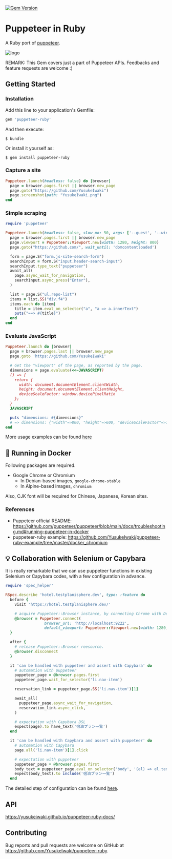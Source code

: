 [![Gem Version](https://badge.fury.io/rb/puppeteer-ruby.svg)](https://badge.fury.io/rb/puppeteer-ruby)

# Puppeteer in Ruby

A Ruby port of [puppeteer](https://pptr.dev/).

![logo](puppeteer-ruby.png)

REMARK: This Gem covers just a part of Puppeteer APIs. Feedbacks and feature requests are welcome :)

## Getting Started

### Installation

Add this line to your application's Gemfile:

```ruby
gem 'puppeteer-ruby'
```

And then execute:

    $ bundle

Or install it yourself as:

    $ gem install puppeteer-ruby

### Capture a site

```ruby
Puppeteer.launch(headless: false) do |browser|
  page = browser.pages.first || browser.new_page
  page.goto("https://github.com/YusukeIwaki")
  page.screenshot(path: "YusukeIwaki.png")
end
```

### Simple scraping

```ruby
require 'puppeteer'

Puppeteer.launch(headless: false, slow_mo: 50, args: ['--guest', '--window-size=1280,800']) do |browser|
  page = browser.pages.first || browser.new_page
  page.viewport = Puppeteer::Viewport.new(width: 1280, height: 800)
  page.goto("https://github.com/", wait_until: 'domcontentloaded')

  form = page.S("form.js-site-search-form")
  searchInput = form.S("input.header-search-input")
  searchInput.type_text("puppeteer")
  await_all(
    page.async_wait_for_navigation,
    searchInput.async_press("Enter"),
  )

  list = page.S("ul.repo-list")
  items = list.SS("div.f4")
  items.each do |item|
    title = item.eval_on_selector("a", "a => a.innerText")
    puts("==> #{title}")
  end
end
```

### Evaluate JavaScript

```ruby
Puppeteer.launch do |browser|
  page = browser.pages.last || browser.new_page
  page.goto 'https://github.com/YusukeIwaki'

  # Get the "viewport" of the page, as reported by the page.
  dimensions = page.evaluate(<<~JAVASCRIPT)
  () => {
    return {
      width: document.documentElement.clientWidth,
      height: document.documentElement.clientHeight,
      deviceScaleFactor: window.devicePixelRatio
    };
  }
  JAVASCRIPT

  puts "dimensions: #{dimensions}"
  # => dimensions: {"width"=>800, "height"=>600, "deviceScaleFactor"=>1}
end
```

More usage examples can be found [here](https://github.com/YusukeIwaki/puppeteer-ruby-example)

## :whale: Running in Docker

Following packages are required.

* Google Chrome or Chromium
  * In Debian-based images, `google-chrome-stable`
  * In Alpine-based images, `chromium`

Also, CJK font will be required for Chinese, Japanese, Korean sites.

### References

* Puppeteer official README: https://github.com/puppeteer/puppeteer/blob/main/docs/troubleshooting.md#running-puppeteer-in-docker
* puppeteer-ruby example: https://github.com/YusukeIwaki/puppeteer-ruby-example/tree/master/docker_chromium

## :bulb: Collaboration with Selenium or Capybara

It is really remarkable that we can use puppeteer functions in existing Selenium or Capybara codes, with a few configuration in advance.

```ruby
require 'spec_helper'

RSpec.describe 'hotel.testplanisphere.dev', type: :feature do
  before {
    visit 'https://hotel.testplanisphere.dev/'

    # acquire Puppeteer::Browser instance, by connecting Chrome with DevTools Protocol.
    @browser = Puppeteer.connect(
                 browser_url: 'http://localhost:9222',
                 default_viewport: Puppeteer::Viewport.new(width: 1280, height: 800))
  }

  after {
    # release Puppeteer::Browser reesource.
    @browser.disconnect
  }

  it 'can be handled with puppeteer and assert with Capybara' do
    # automation with puppeteer
    puppeteer_page = @browser.pages.first
    puppeteer_page.wait_for_selector('li.nav-item')

    reservation_link = puppeteer_page.SS('li.nav-item')[1]

    await_all(
      puppeteer_page.async_wait_for_navigation,
      reservation_link.async_click,
    )

    # expectation with Capybara DSL
    expect(page).to have_text('宿泊プラン一覧')
  end

  it 'can be handled with Capybara and assert with puppeteer' do
    # automation with Capybara
    page.all('li.nav-item')[1].click

    # expectation with puppeteer
    puppeteer_page = @browser.pages.first
    body_text = puppeteer_page.eval_on_selector('body', '(el) => el.textContent')
    expect(body_text).to include('宿泊プラン一覧')
  end
```

The detailed step of configuration can be found [here](https://github.com/YusukeIwaki/puppeteer-ruby-example/tree/master/_with_capybara-rspec).

## API

https://yusukeiwaki.github.io/puppeteer-ruby-docs/

## Contributing

Bug reports and pull requests are welcome on GitHub at https://github.com/YusukeIwaki/puppeteer-ruby.
